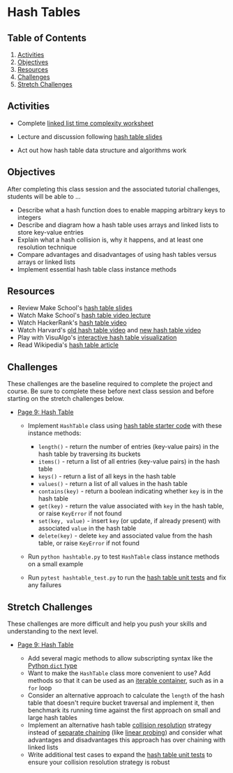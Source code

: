 # Hash Tables

## Table of Contents <!-- omit in toc -->

1. [Activities](#activities)
1. [Objectives](#objectives)
1. [Resources](#resources)
1. [Challenges](#challenges)
1. [Stretch Challenges](#stretch-challenges)

## Activities

- Complete [linked list time complexity worksheet]

- Lecture and discussion following [hash table slides]

- Act out how hash table data structure and algorithms work

## Objectives

After completing this class session and the associated tutorial challenges, students will be able to ...

- Describe what a hash function does to enable mapping arbitrary keys to integers
- Describe and diagram how a hash table uses arrays and linked lists to store key-value entries
- Explain what a hash collision is, why it happens, and at least one resolution technique
- Compare advantages and disadvantages of using hash tables versus arrays or linked lists
- Implement essential hash table class instance methods

## Resources

- Review Make School's [hash table slides]
- Watch Make School's [hash table video lecture]
- Watch HackerRank's [hash table video]
- Watch Harvard's [old hash table video] and [new hash table video]
- Play with VisuAlgo's [interactive hash table visualization][visualgo hash table]
- Read Wikipedia's [hash table article]

## Challenges

These challenges are the baseline required to complete the project and course. Be sure to complete these before next class session and before starting on the stretch challenges below.

- [Page 9: Hash Table]

  - Implement `HashTable` class using [hash table starter code] with these instance methods:

    - `length()` - return the number of entries (key-value pairs) in the hash table by traversing its buckets
    - `items()` - return a list of all entries (key-value pairs) in the hash table
    - `keys()` - return a list of all keys in the hash table
    - `values()` - return a list of all values in the hash table
    - `contains(key)` - return a boolean indicating whether `key` is in the hash table
    - `get(key)` - return the value associated with `key` in the hash table, or raise `KeyError` if not found
    - `set(key, value)` - insert `key` (or update, if already present) with associated `value` in the hash table
    - `delete(key)` - delete `key` and associated value from the hash table, or raise `KeyError` if not found

  - Run `python hashtable.py` to test `HashTable` class instance methods on a small example
  - Run `pytest hashtable_test.py` to run the [hash table unit tests] and fix any failures

## Stretch Challenges

These challenges are more difficult and help you push your skills and understanding to the next level.

- [Page 9: Hash Table]

  - Add several magic methods to allow subscripting syntax like the [Python `dict` type]
  - Want to make the `HashTable` class more convenient to use? Add methods so that it can be used as an [iterable container], such as in a `for` loop
  - Consider an alternative approach to calculate the `length` of the hash table that doesn't require bucket traversal and implement it, then benchmark its running time against the first approach on small and large hash tables
  - Implement an alternative hash table [collision resolution] strategy instead of [separate chaining] (like [linear probing]) and consider what advantages and disadvantages this approach has over chaining with linked lists
  - Write additional test cases to expand the [hash table unit tests] to ensure your collision resolution strategy is robust

[collision resolution]: https://en.wikipedia.org/wiki/Hash_table#Collision_resolution
[hash table article]: https://en.wikipedia.org/wiki/Hash_table
[hash table slides]: https://github.com/tech-at-du/CS-1.2-Intro-Data-Structures/blob/master/Slides/HashTables.key
[hash table starter code]: https://github.com/tech-at-du/CS-1.2-Intro-Data-Structures/blob/master/Code/hashtable.py
[hash table unit tests]: https://github.com/tech-at-du/CS-1.2-Intro-Data-Structures/blob/master/Code/hashtable_test.py
[hash table video]: https://www.youtube.com/watch?v=shs0KM3wKv8
[hash table video lecture]: https://www.youtube.com/watch?v=nLWXJ6IDKmQ
[iterable container]: https://docs.python.org/3/library/stdtypes.html#typeiter
[linear probing]: https://en.wikipedia.org/wiki/Linear_probing
[linked list time complexity worksheet]: https://make.sc/linked-list-time-complexity-worksheet
[new hash table video]: https://www.youtube.com/watch?v=tjtFkT97Xmc
[old hash table video]: https://www.youtube.com/watch?v=h2d9b_nEzoA
[page 9: hash table]: https://bit.ly/tutorial-tweet-generator
[python `dict` type]: https://docs.python.org/3/library/stdtypes.html#dict
[separate chaining]: https://en.wikipedia.org/wiki/Hash_table#Separate_chaining
[video of hash table lecture]: https://www.youtube.com/watch?v=drQ_FfCVxFU
[video of linked list time complexity worksheet review]: https://www.youtube.com/watch?v=ZGtkVO6XlmQ
[visualgo hash table]: https://visualgo.net/hashtable
